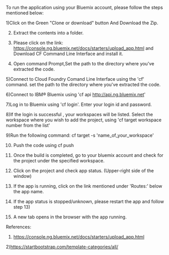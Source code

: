 To run the application using your Bluemix account, please follow the steps mentioned below:

1)Click on the Green "Clone or download" button And Download the Zip.

2) Extract the contents into a folder.

3) Please click on the link: https://console.ng.bluemix.net/docs/starters/upload_app.html and Download CF Command Line Interface and install it.

4) Open command Prompt,Set the path to the directory where you've extracted the code.

5)Connect to Cloud Foundry Comand Line Interface using the 'cf' command. set the path to the directory where you've extracted the code.

6)Connect to IBM® Bluemix using 'cf api http://api.ng.bluemix.net'

7)Log in to Bluemix using 'cf login'. Enter your login id and password.

8)If the login is successful , your workspaces will be listed. Select the workspace where you wish to add the project, using 'cf target workspace number from the list' 

9)Run the following command:
cf target -s 'name_of_your_workspace'

10) Push the code using cf push

11) Once the build is completed, go to your bluemix account and check for the project under the specified workspace.

12) Click on the project and check app status. (Upper-right side of the window)

13) If the app is running, click on the link mentioned under 'Routes:' below the app name.

14) If the app status is stopped/unknown, please restart the app and follow step 13)

15) A new tab opens in the browser with the app running.



References:

1) https://console.ng.bluemix.net/docs/starters/upload_app.html

2)https://startbootstrap.com/template-categories/all/




